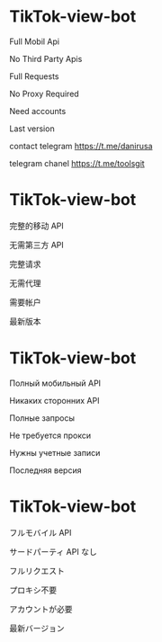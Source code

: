 # TikTok-view-bot
Full Mobil Api

No Third Party Apis 

Full Requests 

No Proxy Required 

Need accounts

Last version 

contact telegram https://t.me/danirusa

telegram chanel https://t.me/toolsgit

# TikTok-view-bot
完整的移动 API

无需第三方 API

完整请求

无需代理

需要帐户

最新版本

# TikTok-view-bot
Полный мобильный API

Никаких сторонних API

Полные запросы

Не требуется прокси

Нужны учетные записи

Последняя версия

# TikTok-view-bot
フルモバイル API

サードパーティ API なし

フルリクエスト

プロキシ不要

アカウントが必要

最新バージョン
